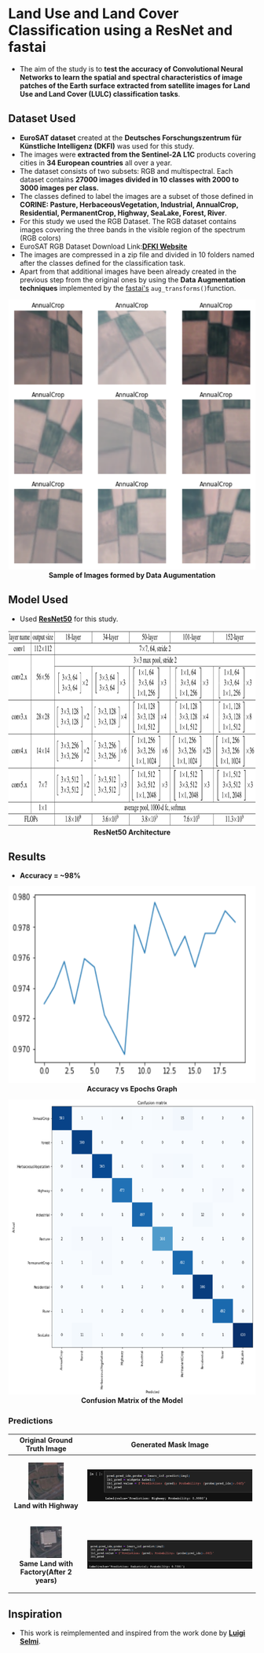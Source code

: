 # Land Use and Land Cover Classification using a ResNet and fastai
- The aim of the study is to **test the accuracy of Convolutional Neural Networks to learn the spatial and spectral characteristics of image patches of the Earth surface extracted from satellite images for Land Use and Land Cover (LULC) classification tasks**. 

## Dataset Used

- **EuroSAT dataset** created at the **Deutsches Forschungszentrum für Künstliche Intelligenz (DKFI)** was used for this study.
- The images were **extracted from the Sentinel-2A L1C** products covering cities in **34 European countries** all over a year. 
- The dataset consists of two subsets: RGB and multispectral. Each dataset contains **27000 images divided in 10 classes with 2000 to 3000 images per class.** 
- The classes defined to label the images are a subset of those defined in **CORINE: Pasture, HerbaceousVegetation, Industrial, AnnualCrop, Residential, PermanentCrop, Highway, SeaLake, Forest, River**.
- For this study we used the RGB Dataset. The RGB dataset contains images covering the three bands in the visible region of the spectrum (RGB colors)
- EuroSAT RGB Dataset Download Link:[**DFKI Website**](https://madm.dfki.de/downloads)
- The images are compressed in a zip file and divided in 10 folders named after the classes defined for the classification task.
- Apart from that additional images have been already created in the previous step from the original ones by using the **Data Augmentation techniques** implemented by the [fastai's](https://docs.fast.ai/vision.augment.html) ``aug_transforms()``function.

<p align="center">
<img src="https://github.com/AdiNarendra98/AI-for-Environment/blob/main/8.%20Land%20Use%20and%20Land%20Cover%20Classification%20using%20a%20ResNet/Images/data_augmentation.png " width="600" height="550"><br>
<b>Sample of Images formed by Data Augumentation</b><br>
</p>

## Model Used

- Used [**ResNet50**](https://arxiv.org/abs/1512.03385) for this study.
<p align="center">
<img src="https://github.com/AdiNarendra98/AI-for-Environment/blob/main/8.%20Land%20Use%20and%20Land%20Cover%20Classification%20using%20a%20ResNet/Images/Resnet%2050%20archi.png " width="700" height="400"><br>
<b>ResNet50 Architecture </b><br>
</p>

## Results
- **Accuracy = ~98%**
<p align="center">
<img src="https://github.com/AdiNarendra98/AI-for-Environment/blob/main/8.%20Land%20Use%20and%20Land%20Cover%20Classification%20using%20a%20ResNet/Images/Training%20vs%20Epochs%20Graph.png " width="650" height="400"><br>
<b>Accuracy vs Epochs Graph</b><br>
</p>

<p align="center">
<img src="https://github.com/AdiNarendra98/AI-for-Environment/blob/main/8.%20Land%20Use%20and%20Land%20Cover%20Classification%20using%20a%20ResNet/Images/confusion_matrix.png " width="600" height="600"><br>
<b>Confusion Matrix of the Model</b><br>
</p>

### Predictions

| **Original Ground Truth Image** | **Generated Mask Image** |
| ------------- | ------------- |
| <p align="center"><img src="https://github.com/AdiNarendra98/AI-for-Environment/blob/main/8.%20Land%20Use%20and%20Land%20Cover%20Classification%20using%20a%20ResNet/Images/Input%201.jpg "><br><b>Land with Highway </b><br> | ![real1](https://github.com/AdiNarendra98/AI-for-Environment/blob/main/8.%20Land%20Use%20and%20Land%20Cover%20Classification%20using%20a%20ResNet/Images/Output1.png)  |
| <p align="center"><img src="https://github.com/AdiNarendra98/AI-for-Environment/blob/main/8.%20Land%20Use%20and%20Land%20Cover%20Classification%20using%20a%20ResNet/Images/Input%202.jpg "><br><b>Same Land with Factory(After 2 years) </b><br> | ![real1](https://github.com/AdiNarendra98/AI-for-Environment/blob/main/8.%20Land%20Use%20and%20Land%20Cover%20Classification%20using%20a%20ResNet/Images/op2.png)  |

## Inspiration

- This work is reimplemented and inspired from the work done by [**Luigi Selmi**](https://github.com/luigiselmi).



